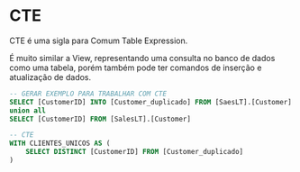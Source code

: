 # CTE

CTE é uma sigla para Comum Table Expression.

É muito similar a View, representando uma consulta no banco de dados como uma tabela, porém também pode ter comandos de inserção e atualização de dados.

```sql
-- GERAR EXEMPLO PARA TRABALHAR COM CTE
SELECT [CustomerID] INTO [Customer_duplicado] FROM [SaesLT].[Customer]
union all
SELECT [CustomerID] FROM [SalesLT].[Customer]

-- CTE
WITH CLIENTES_UNICOS AS (
	SELECT DISTINCT [CustomerID] FROM [Customer_duplicado]
)
```

